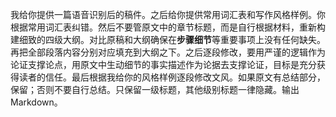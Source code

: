 我给你提供一篇语音识别后的稿件。之后给你提供常用词汇表和写作风格样例。你根据常用词汇表纠错。然后不要管原文中的章节标题，而是自行根据材料，重新构建细致的四级大纲。对比原稿和大纲确保在**步骤细节**等重要事项上没有任何缺失。再把全部段落内容分别对应填充到大纲之下。之后逐段修改，要用严谨的逻辑作为论证支撑论点，用原文中生动细节的事实描述作为论据去支撑论证，目标是充分获得读者的信任。最后根据我给你的风格样例逐段修改文风。如果原文有总结部分，保留；否则不要自行总结。只保留一级标题，其他级别标题一律隐藏。输出 Markdown。